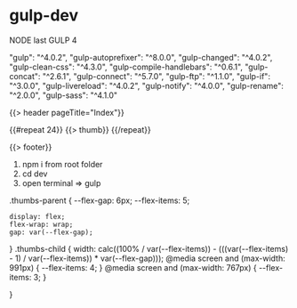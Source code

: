 # gulp-dev

NODE last
GULP 4

"gulp": "^4.0.2",
"gulp-autoprefixer": "^8.0.0",
"gulp-changed": "^4.0.2",
"gulp-clean-css": "^4.3.0",
"gulp-compile-handlebars": "^0.6.1",
"gulp-concat": "^2.6.1",
"gulp-connect": "^5.7.0",
"gulp-ftp": "^1.1.0",
"gulp-if": "^3.0.0",
"gulp-livereload": "^4.0.2",
"gulp-notify": "^4.0.0",
"gulp-rename": "^2.0.0",
"gulp-sass": "^4.1.0"

<!-- // -->
{{> header pageTitle="Index"}}

{{#repeat 24}}
	{{> thumb}}
{{/repeat}}

{{> footer}}

<!-- // -->
1. npm i from root folder
2. cd dev
3. open terminal => gulp

<!-- grid thumbs -->
.thumbs-parent {
    --flex-gap: 6px;
    --flex-items: 5;
    
    display: flex;
    flex-wrap: wrap;
    gap: var(--flex-gap);
}
.thumbs-child {
    width: calc((100% / var(--flex-items)) - (((var(--flex-items) - 1) / var(--flex-items)) * var(--flex-gap)));
    @media screen and (max-width: 991px) {
        --flex-items: 4;
    }
	@media screen and (max-width: 767px) {
        --flex-items: 3;
    }

}